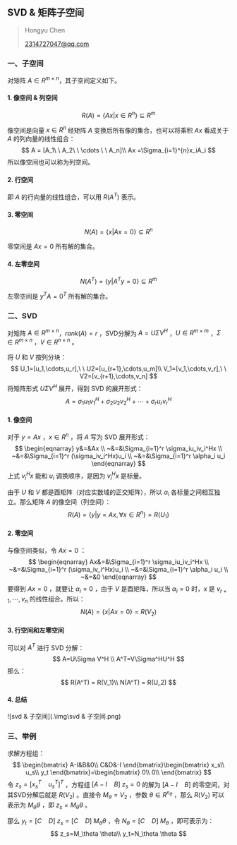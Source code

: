 ## SVD & 矩阵子空间

> Hongyu Chen
>
> 2314727047@qq.com



### 一、子空间

对矩阵 $A\in R^{m\times n}$，其子空间定义如下。

#### 1. 像空间 & 列空间

$$
R(A)=\{Ax|x\in R^n\}\subseteq R^m
$$

像空间是向量 $x\in R ^n$ 经矩阵 $A$ 变换后所有像的集合，也可以将乘积 $Ax$ 看成关于 $A$ 的列向量的线性组合：
$$
A = [A_1\ \ A_2\ \ \cdots \ \ A_n]\\
Ax =\Sigma_{i=1}^{n}x_iA_i
$$
所以像空间也可以称为列空间。

#### 2. 行空间

即 $A$ 的行向量的线性组合，可以用 $R(A^T)$ 表示。

#### 3. 零空间

$$
N(A)=\{x|Ax=0\}\subseteq R^n
$$

零空间是 $Ax=0$ 所有解的集合。

#### 4. 左零空间

$$
N(A^T)=\{y|A^Ty=0\}\subseteq R^m
$$

左零空间是 $y^TA=0^T$ 所有解的集合。



### 二、SVD

对矩阵 $A\in R^{m\times n}$，$rank(A)=r$ ，SVD分解为 $A=U\Sigma V^H$ ，$U\in R^{m\times m}$ ，$\Sigma \in R^{m\times n}$ ，$V\in R^{n\times n}$ 。

将 $U$ 和 $V$ 按列分块：
$$
U_1=[u_1,\cdots,u_r],\ \ U2=[u_{r+1},\cdots,u_m]\\
V_1=[v_1,\cdots,v_r],\ \ V2=[v_{r+1},\cdots,v_n]
$$
将矩阵形式 $U\Sigma V^H$ 展开，得到 SVD 的展开形式：
$$
A=\sigma_1u_1v_1^H+\sigma_2u_2v_2^H+\cdots+\sigma_ru_rv_r^H
$$


#### 1. 像空间

对于 $y=Ax$ ，$x\in R^n$ ，将 $A$ 写为 SVD 展开形式：
$$
\begin{eqnarray}   
y&=&Ax     \\
~&=&\Sigma_{i=1}^r \sigma_iu_iv_i^Hx   \\
~&=&\Sigma_{i=1}^r (\sigma_iv_i^Hx)u_i \\
~&=&\Sigma_{i=1}^r \alpha_i u_i
\end{eqnarray}
$$
上式 $v_i^Hx$ 能和 $u_i$ 调换顺序，是因为 $v_i^Hx$ 是标量。

由于 $U$ 和 $V$ 都是酉矩阵（对应实数域的正交矩阵），所以 $\alpha_i$ 各标量之间相互独立。那么矩阵 $A$ 的像空间（列空间）：
$$
R(A)=\{y|y=Ax,\forall x\in R^n\}=R(U_1)
$$

#### 2. 零空间

与像空间类似，令 $Ax=0$ ：
$$
\begin{eqnarray}   
Ax&=&\Sigma_{i=1}^r \sigma_iu_iv_i^Hx     \\
~&=&\Sigma_{i=1}^r (\sigma_iv_i^Hx)u_i \\
~&=&\Sigma_{i=1}^r \alpha_i u_i        \\
~&=&0
\end{eqnarray}
$$
要得到 $Ax=0$ ，就要让 $\alpha_i = 0$ ，由于 $V$ 是酉矩阵，所以当 $\alpha_i = 0$ 时，$x$ 是 $v_{r+1},\cdots,v_n$ 的线性组合。所以：
$$
N(A)=\{x|Ax=0\}=R(V_2)
$$

#### 3. 行空间和左零空间

可以对 $A^T$ 进行 SVD 分解：
$$
A=U\Sigma V^H \\
A^T=V\Sigma^HU^H
$$
那么：
$$
R(A^T) = R(V_1)\\
N(A^T) = R(U_2)
$$

#### 4. 总结

![svd & 子空间](.\img\svd & 子空间.png)



### 三、举例

求解方程组：
$$
\begin{bmatrix}
A-I&B&0\\
C&D&-I
\end{bmatrix}\begin{bmatrix}
x_s\\
u_s\\
y_t
\end{bmatrix}=\begin{bmatrix}
0\\
0\\
\end{bmatrix}
$$
令 $z_s=[x_s^T\ \ \ \ u_s^T]^T$ ，方程组 $[A-I\ \ \ \ B]\ z_s=0$ 的解为 $[A-I\ \ \ \ B]$ 的零空间，对其SVD分解后就是 $R(V_2)$ 。直接令 $M_\theta = V_2$ ，参数 $\theta \in R^{n_{\theta}}$ ，那么 $R(V_2)$ 可以表示为 $M_{\theta}\theta$ ，即 $z_s=M_{\theta}\theta$ 。

那么 $y_t=[C\ \ \ \ D]\ z_s=[C\ \ \ \ D]\ M_{\theta}\theta$ ，令 $N_\theta=[C\ \ \ \ D]\ M_{\theta}$  ，即可表示为：
$$
z_s=M_\theta \theta\\
y_t=N_\theta \theta
$$

